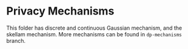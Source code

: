 # Privacy Mechanisms 

This folder has discrete and continuous Gaussian mechanism, and the skellam mechanism. More mechanisms can be found in `dp-mechanisms` branch.